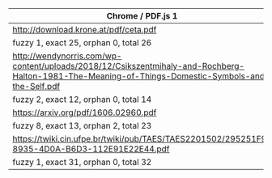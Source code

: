 |Chrome / PDF.js 1|Firefox / PDF.js 2 
|---|-
| http://download.krone.at/pdf/ceta.pdf | http://download.krone.at/pdf/ceta.pdf
|fuzzy 1, exact 25, orphan 0, total 26 | fuzzy 1, exact 25, orphan 0, total 26
|http://wendynorris.com/wp-content/uploads/2018/12/Csikszentmihaly-and-Rochberg-Halton-1981-The-Meaning-of-Things-Domestic-Symbols-and-the-Self.pdf | http://wendynorris.com/wp-content/uploads/2018/12/Csikszentmihaly-and-Rochberg-Halton-1981-The-Meaning-of-Things-Domestic-Symbols-and-the-Self.pdf 
|fuzzy 2, exact 12, orphan 0, total 14 | fuzzy 11, exact 3, orphan 0, total 14
| https://arxiv.org/pdf/1606.02960.pdf | https://arxiv.org/pdf/1606.02960.pdf 
| fuzzy 8, exact 13, orphan 2, total 23 |  fuzzy 13, exact 8, orphan 2, total 23
 https://twiki.cin.ufpe.br/twiki/pub/TAES/TAES2201502/295251F9-8935-4D0A-B6D3-112E91E22E44.pdf |https://twiki.cin.ufpe.br/twiki/pub/TAES/TAES2201502/295251F9-8935-4D0A-B6D3-112E91E22E44.pdf 
| fuzzy 1, exact 31, orphan 0, total 32 | fuzzy 1, exact 31, orphan 0, total 32

